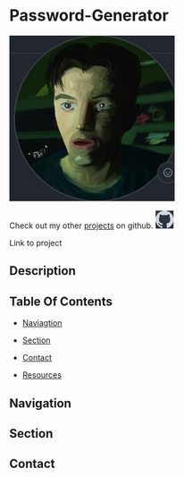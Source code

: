 # Password-Generator
![SamsonKnightz](./assets/images/SamsonKnightz.png)

Check out my other [projects](https://github.com/SamsonKnightz) on github.
![GithubLogo](./assets/images/githublogo.png)

Link to project 

## Description


## Table Of Contents
+ [Naviagtion](#)

+ [Section](#)

+ [Contact](#)

+ [Resources](#)

## Navigation

## Section
## Contact
